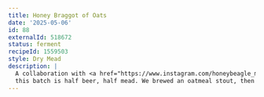 ```yaml
---
title: Honey Braggot of Oats
date: '2025-05-06'
id: 88
externalId: 518672
status: ferment
recipeId: 1559503
style: Dry Mead
description: |
  A collaboration with <a href="https://www.instagram.com/honeybeagle_meadery">HoneyBeagle Mead</a> for the <a href="https://meadstampede.org/">Mead Stampede</a> homebrew competition,
  this batch is half beer, half mead. We brewed an oatmeal stout, then blended that with over 7 lb. of Kukui blossom honey.
---
```

